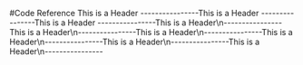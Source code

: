 #Code Reference
This is a Header
----------------This is a Header
----------------This is a Header
----------------This is a Header\n----------------This is a Header\n----------------This is a Header\n----------------This is a Header\n----------------This is a Header\n----------------This is a Header\n----------------